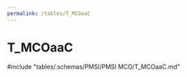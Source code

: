 ```yaml
---
permalink: /tables/T_MCOaaC
---
```

# T_MCOaaC
<!-- SPDX-License-Identifier: MPL-2.0 -->

<!-- ATTENTION : Ne pas supprimer ou modifier la ligne ci-dessous -->
#include "tables/.schemas/PMSI/PMSI MCO/T_MCOaaC.md"
<!-- ATTENTION : Ne pas supprimer ou modifier la ligne ci-dessus -->

